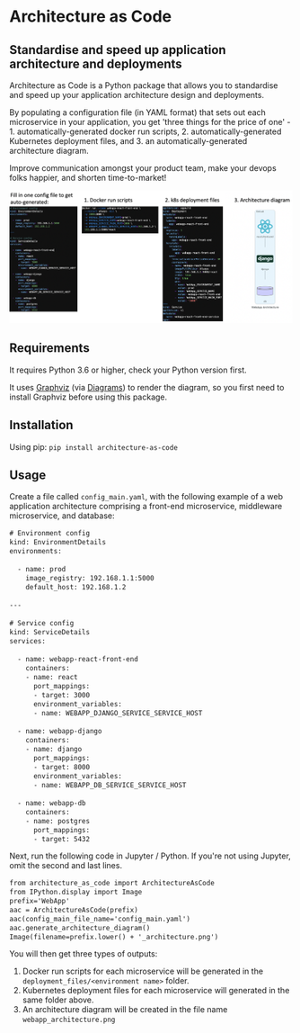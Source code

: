 # Architecture as Code

## Standardise and speed up application architecture and deployments

Architecture as Code is a Python package that allows you to standardise and speed up your application architecture design and deployments.

By populating a configuration file (in YAML format) that sets out each microservice in your application, you get 'three things for the price of one' - 1. automatically-generated docker run scripts, 2. automatically-generated Kubernetes deployment files, and 3. an automatically-generated architecture diagram.

Improve communication amongst your product team, make your devops folks happier, and shorten time-to-market!

![architecture as code](https://github.com/kg0809/architecture-as-code/blob/main/architecture-as-code.png?raw=true)

## Requirements

It requires Python 3.6 or higher, check your Python version first.

It uses [Graphviz](https://www.graphviz.org/) (via [Diagrams](https://diagrams.mingrammer.com/)) to render the diagram, so you first need to install Graphviz before using this package.

## Installation

Using pip:
`pip install architecture-as-code`

## Usage

Create a file called `config_main.yaml`, with the following example of a web application architecture comprising a front-end microservice, middleware microservice, and database:

```
# Environment config
kind: EnvironmentDetails
environments:

  - name: prod
    image_registry: 192.168.1.1:5000
    default_host: 192.168.1.2

---

# Service config
kind: ServiceDetails
services:

  - name: webapp-react-front-end
    containers:
    - name: react
      port_mappings:
      - target: 3000
      environment_variables:
      - name: WEBAPP_DJANGO_SERVICE_SERVICE_HOST
        
  - name: webapp-django
    containers:
    - name: django
      port_mappings:
      - target: 8000
      environment_variables:
      - name: WEBAPP_DB_SERVICE_SERVICE_HOST

  - name: webapp-db
    containers:
    - name: postgres
      port_mappings:
      - target: 5432
```

Next, run the following code in Jupyter / Python.  If you're not using Jupyter, omit the second and last lines.

```
from architecture_as_code import ArchitectureAsCode
from IPython.display import Image
prefix='WebApp'
aac = ArchitectureAsCode(prefix)
aac(config_main_file_name='config_main.yaml')
aac.generate_architecture_diagram()
Image(filename=prefix.lower() + '_architecture.png') 
```

You will then get three types of outputs:

1. Docker run scripts for each microservice will be generated in the `deployment_files/<environment name>` folder.
2. Kubernetes deployment files for each microservice will generated in the same folder above.
3. An architecture diagram will be created in the file name `webapp_architecture.png`
